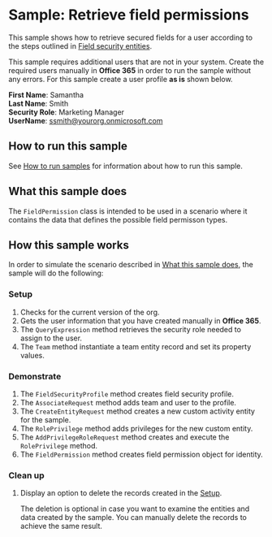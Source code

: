# Sample: Retrieve field permissions

This sample shows how to retrieve secured fields for a user according to the steps outlined in [Field security entities](https://docs.microsoft.com/en-us/dynamics365/customer-engagement/developer/field-security-entities).

This sample requires additional users that are not in your system. Create the required users manually in **Office 365** in order to run the sample without any errors. For this sample create a user profile **as is** shown below. 

**First Name**: Samantha <br/>
**Last Name**: Smith<br/>
**Security Role**: Marketing Manager<br/>
**UserName**: ssmith@yourorg.onmicrosoft.com<br/>

## How to run this sample

See [How to run samples](../../../README.md) for information about how to run this sample.

## What this sample does

The `FieldPermission` class is intended to be used in a scenario where it contains the data that defines the possible field permisson types.

## How this sample works

In order to simulate the scenario described in [What this sample does](#what-this-sample-does), the sample will do the following:

### Setup

1. Checks for the current version of the org.
1. Gets the user information that you have created manually in **Office 365**.
1. The `QueryExpression` method retrieves the security role needed to assign to the user.
1. The `Team` method instantiate a team entity record and set its property values.

### Demonstrate

1. The `FieldSecurityProfile` method creates field security profile.
1. The `AssociateRequest` method adds team and user to the profile.
1. The `CreateEntityRequest` method creates a new custom activity entity for the sample.
1. The `RolePrivilege` method adds privileges for the new custom entity.
1. The `AddPrivilegeRoleRequest` method creates and execute the `RolePrivilege` method.
1. The `FieldPermission` method creates field permission object for identity.

### Clean up

1. Display an option to delete the records created in the [Setup](#setup).

    The deletion is optional in case you want to examine the entities and data created by the sample. You can manually delete the records to achieve the same result.
